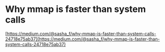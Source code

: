 # Why mmap is faster than system calls


[https://medium.com/@sasha_f/why-mmap-is-faster-than-system-calls-24718e75ab37](https://medium.com/@sasha_f/why-mmap-is-faster-than-system-calls-24718e75ab37)

